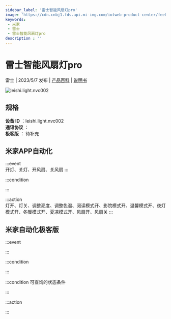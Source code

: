```yaml
---
sidebar_label: '雷士智能风扇灯pro'
image: 'https://cdn.cnbj1.fds.api.mi-img.com/iotweb-product-center/fee89eaef8f0b9286d586ee2edca37d1_1668493624476.png?GalaxyAccessKeyId=AKVGLQWBOVIRQ3XLEW&Expires=9223372036854775807&Signature=zWWPUc3OKl2nt7WlyAvpNMiO8kU='
keywords: 
 - 米家
 - 雷士
 - 雷士智能风扇灯pro
description : ''
---
```

# 雷士智能风扇灯pro

雷士 | 2023/5/7 发布 | [产品百科](https://home.mi.com/webapp/content/baike/product/index.html?model=leishi.light.nvc002/) | [说明书](https://home.mi.com/views/introduction.html?model=leishi.light.nvc002&region=cn)

![leishi.light.nvc002](https://cdn.cnbj1.fds.api.mi-img.com/iotweb-product-center/fee89eaef8f0b9286d586ee2edca37d1_1668493624476.png?GalaxyAccessKeyId=AKVGLQWBOVIRQ3XLEW&Expires=9223372036854775807&Signature=zWWPUc3OKl2nt7WlyAvpNMiO8kU=)

## 规格  
> 
**设备 ID** ：leishi.light.nvc002  
**通讯协议** ：  
**极客版**  ： 待补充 


## 米家APP自动化  

:::event  
开灯、关灯、开风扇、关风扇
:::

:::condition  

:::

:::action   
灯开、灯关、调整亮度、调整色温、阅读模式开、影院模式开、温馨模式开、夜灯模式开、冬暖模式开、夏凉模式开、风扇开、风扇关
:::

## 米家自动化极客版  

:::event  

:::

:::condition  

:::

:::condition 可查询的状态条件  

:::

:::action  

:::

        
